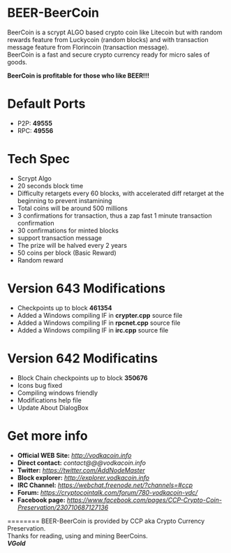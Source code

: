 BEER-BeerCoin
========
BeerCoin is a scrypt ALGO based crypto coin like Litecoin but with random rewards feature from Luckycoin (random blocks) and with transaction message feature from Florincoin (transaction message).  
BeerCoin is a fast and secure crypto currency ready for micro sales of goods.  

**BeerCoin is profitable for those who like BEER!!!**


Default Ports
========
* P2P: **49555**
* RPC: **49556**


Tech Spec
========
* Scrypt Algo
* 20 seconds block time
* Difficulty retargets every 60 blocks, with accelerated diff retarget at the beginning to prevent instamining 
* Total coins will be around 500 millions
* 3 confirmations for transaction, thus a zap fast 1 minute transaction confirmation
* 30 confirmations for minted blocks
* support transaction message
* The prize will be halved every 2 years
* 50 coins per block (Basic Reward)
* Random reward


Version 643 Modifications
========
* Checkpoints up to block **461354**
* Added a Windows compiling IF in **crypter.cpp** source file
* Added a Windows compiling IF in **rpcnet.cpp** source file
* Added a Windows compiling IF in **irc.cpp** source file


Version 642 Modificatins
========
* Block Chain checkpoints up to block **350676**
* Icons bug fixed
* Compiling windows friendly
* Modifications help file
* Update About DialogBox



Get more info
========
* **Official WEB Site:** *http://vodkacoin.info*
* **Direct contact:** *contact@@@vodkacoin.info*
* **Twitter:** *https://twitter.com/AddNodeMaster*
* **Block explorer:** *http://explorer.vodkacoin.info*
* **IRC Channel:** *https://webchat.freenode.net/?channels=#ccp*
* **Forum:** *https://cryptocointalk.com/forum/780-vodkacoin-vdc/*
* **Facebook page:** *https://www.facebook.com/pages/CCP-Crypto-Coin-Preservation/230710687127136*


========
BEER-BeerCoin is provided by CCP aka Crypto Currency Preservation.  
Thanks for reading, using and mining BeerCoins.  
***VGold***
